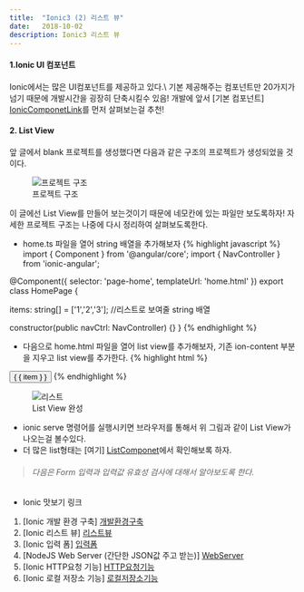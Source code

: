 ```yaml
---
title:  "Ionic3 (2) 리스트 뷰"
date:   2018-10-02
description: Ionic3 리스트 뷰
---
```

#### 1.Ionic UI 컴포넌트
Ionic에서는 많은 UI컴포넌트를 제공하고 있다.\\
기본 제공해주는 컴포넌트만 20가지가 넘기 때문에 개발시간을 굉장히 단축시킬수 있음!
개발에 앞서 [기본 컴포넌트] [IonicComponetLink]를 먼저 살펴보는걸 추천!

#### 2. List View
앞 글에서 blank 프로젝트를 생성했다면 다음과 같은 구조의 프로젝트가 생성되었을 것이다.
<figure>
	<img src="{{ '/assets/img/post/20181002_img1.png' | prepend: site.baseurl }}" alt="프로젝트 구조"> 
	<figcaption>프로젝트 구조</figcaption>
</figure>

이 글에선 List View를 만들어 보는것이기 때문에 네모칸에 있는 파일만 보도록하자!
자세한 프로젝트 구조는 나중에 다시 정리하여 살펴보도록한다.

* home.ts 파일을 열어 string 배열을 추가해보자
{% highlight javascript %}
import { Component } from '@angular/core';
import { NavController } from 'ionic-angular';

@Component({
  selector: 'page-home',
  templateUrl: 'home.html'
})
export class HomePage {

  items: string[] = ['1','2','3']; //리스트로 보여줄 string 배열

  constructor(public navCtrl: NavController) {}
}
{% endhighlight %}

* 다음으로 home.html 파일을 열어 list view를 추가해보자, 기존 ion-content 부분을 지우고 list view를 추가한다. 
{% highlight html %}
<ion-content>
  <ion-list>
    <button ion-item *ngFor="let item of items">
      { { item } }
    </button>
  </ion-list>
</ion-content>
{% endhighlight %}

<figure>
	<img src="{{ '/assets/img/post/20181002_img2.png' | prepend: site.baseurl }}" alt="리스트 "> 
	<figcaption>List View 완성</figcaption>
</figure>

* ionic serve 명령어를 실행시키면 브라우저를 통해서 위 그림과 같이 List View가 나오는걸 볼수있다. 
* 더 많은 list형태는 [여기] [ListComponet]에서 확인해보록 하자.

> ###### 다음은 Form 입력과 입력값 유효성 검사에 대해서 알아보도록 한다.


* Ionic 맛보기 링크
1. [Ionic 개발 환경 구축] [개발환경구축]
2. [Ionic 리스트 뷰] [리스트뷰]
3. [Ionic 입력 폼] [입력폼]
4. [NodeJS Web Server (간단한 JSON값 주고 받는)] [WebServer]
5. [Ionic HTTP요청 기능] [HTTP요청기능]
6. [Ionic 로컬 저장소 기능] [로컬저장소기능]

[개발환경구축]: https://parkjungwoong.github.io/blog/Ionic3-%EA%B0%9C%EB%B0%9C-%ED%99%98%EA%B2%BD-%EC%84%A4%EC%A0%95/
[리스트뷰]: https://parkjungwoong.github.io/blog/Ionic3-%EB%A6%AC%EC%8A%A4%ED%8A%B8-%EB%B7%B0/
[입력폼]: https://parkjungwoong.github.io/blog/Ionic3-form-%EC%9E%85%EB%A0%A5/
[WebServer]: https://parkjungwoong.github.io/blog/Ionic3-%ED%85%8C%EC%8A%A4%ED%8A%B8%EC%9A%A9-NodeJS-%EC%9B%B9%EC%84%9C%EB%B2%84/
[HTTP요청기능]: https://parkjungwoong.github.io/blog/Ionic3-HTTP%EC%9A%94%EC%B2%AD-%EB%B3%B4%EB%82%B4%EA%B8%B0/
[로컬저장소기능]: https://parkjungwoong.github.io/blog/Ionic3-%EB%A1%9C%EC%BB%AC%EC%A0%80%EC%9E%A5%EC%86%8C/


[IonicComponetLink]: https://ionicframework.com/docs/components/#overview
[ListComponet]: https://ionicframework.com/docs/components/#lists








